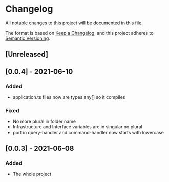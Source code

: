 # Changelog
All notable changes to this project will be documented in this file.

The format is based on [Keep a Changelog](https://keepachangelog.com/en/1.0.0/),
and this project adheres to [Semantic Versioning](https://semver.org/spec/v2.0.0.html).

## [Unreleased]
## [0.0.4] - 2021-06-10
### Added
- application.ts files now are types any[] so it compiles

### Fixed
- No more plural in folder name
- Infrastructure and Interface variables are in singular no plural
- port in query-handler and command-handler now starts with lowercase

## [0.0.3] - 2021-06-08
### Added
- The whole project